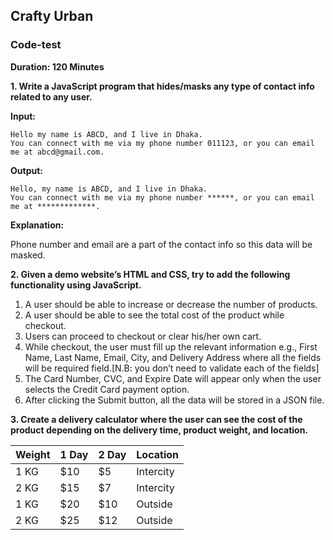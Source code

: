 ## Crafty Urban
### Code-test


**Duration: 120 Minutes**




**1. Write a JavaScript program that hides/masks any type of contact info related to any user.**

**Input:**
```
Hello my name is ABCD, and I live in Dhaka. 
You can connect with me via my phone number 011123, or you can email me at abcd@gmail.com.
```
**Output:**

```
Hello, my name is ABCD, and I live in Dhaka. 
You can connect with me via my phone number ******, or you can email me at *************.
```

**Explanation:**

Phone number and email are a part of the contact info so this data will be masked.

**2. Given a demo website’s HTML and CSS, try to add the following functionality using JavaScript.**

1. A user should be able to increase or decrease the number of products.
2. A user should be able to see the total cost of the product while checkout.
3. Users can proceed to checkout or clear his/her own cart.
4. While checkout, the user must fill up the relevant information e.g., First Name, Last Name, Email, City, and Delivery Address where all the fields will be required field.[N.B: you don’t need to validate each of the fields]
5. The Card Number, CVC, and Expire Date will appear only when the user selects the Credit Card payment option.
6. After clicking the Submit button, all the data will be stored in a JSON file.


**3. Create a delivery calculator where the user can see the cost of the product depending on the delivery time, product weight, and location.**



|**Weight**|**1 Day**|**2 Day**|**Location**|
| - | - | - | - |
|1 KG|$10|$5|Intercity|
|2 KG|$15|$7|Intercity|
|1 KG|$20|$10|Outside|
|2 KG|$25|$12|Outside|

 